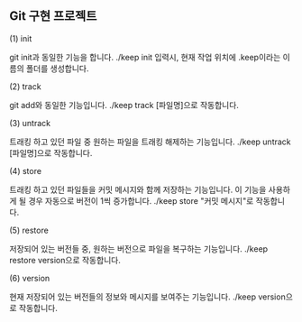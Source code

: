 ## Git 구현 프로젝트

(1) init

git init과 동일한 기능을 합니다. ./keep init 입력시, 현재 작업 위치에 .keep이라는 이름의 폴더를 생성합니다. 

(2) track

git add와 동일한 기능입니다. ./keep track [파일명]으로 작동합니다. 

(3) untrack

트래킹 하고 있던 파일 중 원하는 파일을 트래킹 해제하는 기능입니다. ./keep untrack [파일명]으로 작동합니다. 

(4) store

트래킹 하고 있던 파일들을 커밋 메시지와 함께 저장하는 기능입니다. 이 기능을 사용하게 될 경우 자동으로 버전이 1씩 증가합니다. ./keep store "커밋 메시지"로 작동합니다.

(5) restore

저장되어 있는 버전들 중, 원하는 버전으로 파일을 복구하는 기능입니다. ./keep restore version으로 작동합니다.

(6) version

현재 저장되어 있는 버전들의 정보와 메시지를 보여주는 기능입니다. ./keep version으로 작동합니다. 
